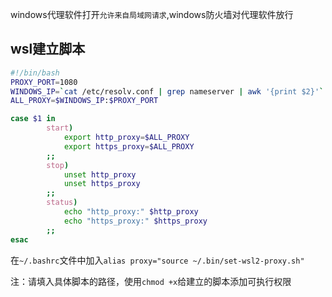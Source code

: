 windows代理软件打开`允许来自局域网请求`,windows防火墙对代理软件放行
## wsl建立脚本
``` bash
#!/bin/bash
PROXY_PORT=1080
WINDOWS_IP=`cat /etc/resolv.conf | grep nameserver | awk '{print $2}'`
ALL_PROXY=$WINDOWS_IP:$PROXY_PORT

case $1 in
        start)
            export http_proxy=$ALL_PROXY
            export https_proxy=$ALL_PROXY
        ;;
        stop)
            unset http_proxy
            unset https_proxy
        ;;
        status)
            echo "http_proxy:" $http_proxy
            echo "https_proxy:" $https_proxy
        ;;
esac
```
在`~/.bashrc`文件中加入`alias proxy="source ~/.bin/set-wsl2-proxy.sh"`

注：请填入具体脚本的路径，使用`chmod +x`给建立的脚本添加可执行权限






